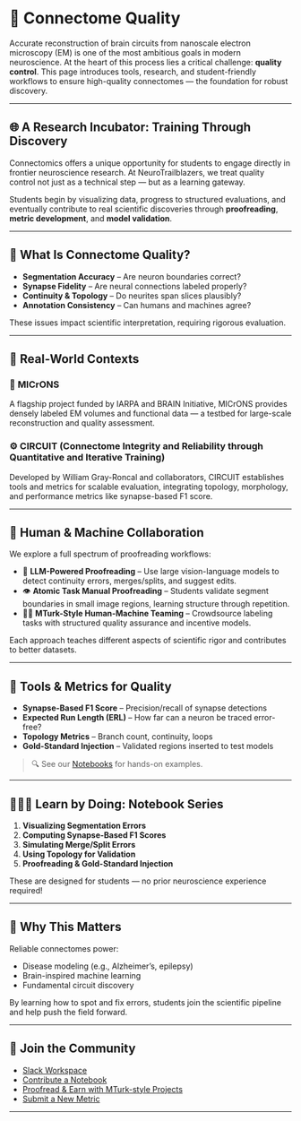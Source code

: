 # 🧠 Connectome Quality

Accurate reconstruction of brain circuits from nanoscale electron microscopy (EM) is one of the most ambitious goals in modern neuroscience. At the heart of this process lies a critical challenge: **quality control**. This page introduces tools, research, and student-friendly workflows to ensure high-quality connectomes — the foundation for robust discovery.

---

## 🌐 A Research Incubator: Training Through Discovery

Connectomics offers a unique opportunity for students to engage directly in frontier neuroscience research. At NeuroTrailblazers, we treat quality control not just as a technical step — but as a learning gateway.

Students begin by visualizing data, progress to structured evaluations, and eventually contribute to real scientific discoveries through **proofreading**, **metric development**, and **model validation**.

---

## 🔬 What Is Connectome Quality?

- **Segmentation Accuracy** – Are neuron boundaries correct?
- **Synapse Fidelity** – Are neural connections labeled properly?
- **Continuity & Topology** – Do neurites span slices plausibly?
- **Annotation Consistency** – Can humans and machines agree?

These issues impact scientific interpretation, requiring rigorous evaluation.

---

## 🧠 Real-World Contexts

### 🧪 **MICrONS**  
A flagship project funded by IARPA and BRAIN Initiative, MICrONS provides densely labeled EM volumes and functional data — a testbed for large-scale reconstruction and quality assessment.

### ⚙️ **CIRCUIT (Connectome Integrity and Reliability through Quantitative and Iterative Training)**  
Developed by William Gray-Roncal and collaborators, CIRCUIT establishes tools and metrics for scalable evaluation, integrating topology, morphology, and performance metrics like synapse-based F1 score.

---

## 🤖 Human & Machine Collaboration

We explore a full spectrum of proofreading workflows:

- 🔄 **LLM-Powered Proofreading** – Use large vision-language models to detect continuity errors, merges/splits, and suggest edits.
- 👁️ **Atomic Task Manual Proofreading** – Students validate segment boundaries in small image regions, learning structure through repetition.
- 🧑‍🔬 **MTurk-Style Human-Machine Teaming** – Crowdsource labeling tasks with structured quality assurance and incentive models.

Each approach teaches different aspects of scientific rigor and contributes to better datasets.

---

## 🧰 Tools & Metrics for Quality

- **Synapse-Based F1 Score** – Precision/recall of synapse detections
- **Expected Run Length (ERL)** – How far can a neuron be traced error-free?
- **Topology Metrics** – Branch count, continuity, loops
- **Gold-Standard Injection** – Validated regions inserted to test models

> 🔍 See our [Notebooks](../notebooks/connectome-quality/) for hands-on examples.

---

## 👩🏽‍💻 Learn by Doing: Notebook Series

1. **Visualizing Segmentation Errors**
2. **Computing Synapse-Based F1 Scores**
3. **Simulating Merge/Split Errors**
4. **Using Topology for Validation**
5. **Proofreading & Gold-Standard Injection**

These are designed for students — no prior neuroscience experience required!

---

## 🧠 Why This Matters

Reliable connectomes power:
- Disease modeling (e.g., Alzheimer’s, epilepsy)
- Brain-inspired machine learning
- Fundamental circuit discovery

By learning how to spot and fix errors, students join the scientific pipeline and help push the field forward.

---

## 📣 Join the Community

- [Slack Workspace](#)
- [Contribute a Notebook](#)
- [Proofread & Earn with MTurk-style Projects](#)
- [Submit a New Metric](#)

---
